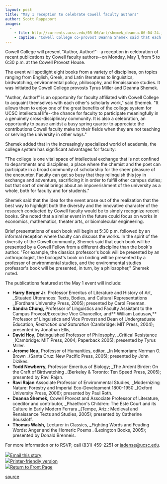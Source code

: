```yaml
---
layout: post
title: "May 1 reception to celebrate Cowell faculty authors"
author: Scott Rappaport
images:
  -
    - file: http://currents.ucsc.edu/05-06/art/shemek_deanna.06-04-24.jpg
    - caption: "Cowell College co-provost Deanna Shemek said that each book will be presented by a Cowell Fellow from a different discipline than the book's author."
---
```


Cowell College will present "Author, Author!"--a reception in celebration of recent publications by Cowell faculty authors--on Monday, May 1, from 5 to 6:30 p.m. at the Cowell Provost House.

The event will spotlight eight books from a variety of disciplines, on topics ranging from English, Greek, and Latin literatures to linguistics, birdwatching, environmental policy, philosophy, and Renaissance studies. It was initiated by Cowell College provosts Tyrus Miller and Deanna Shemek.

"Author, Author!" is an opportunity for faculty affiliated with Cowell College to acquaint themselves with each other's scholarly work," said Shemek. "It allows them to enjoy one of the great benefits of the college system for UCSC intellectual life--the chance for faculty to participate meaningfully in a genuinely cross-disciplinary community. It is also a celebration, an opportunity to pause amidst a busy spring quarter to appreciate the contributions Cowell faculty make to their fields when they are not teaching or serving the university in other ways."

Shemek added that in the increasingly specialized world of academia, the college system has significant advantages for faculty:

"The college is one vital space of intellectual exchange that is not confined to departments and disciplines, a place where the chemist and the poet can participate in a broad community of scholarship for the sheer pleasure of the encounter. Faculty can get so busy that they relinquish this joy in exchange and adventure, sacrificing it in order to fulfill other campus duties; but that sort of denial brings about an impoverishment of the university as a whole, both for faculty and for students."

Shemek said that the idea for the event arose out of the realization that the best way to highlight both the diversity and the innovative character of the research conducted by Cowell faculty would be to simply recognize recent books. She noted that a similar event in the future could focus on works in economics, mathematics, theater arts, or biomolecular engineering.

Brief presentations of each book will begin at 5:30 p.m. followed by an informal reception where faculty can discuss the works. In the spirit of the diversity of the Cowell community, Shemek said that each book will be presented by a Cowell Fellow from a different discipline than the book's author. "For example, the classics professor's book will be presented by an anthropologist, the biologist's book on birding will be presented by a professor of environmental studies, and the environmental studies professor's book will be presented, in turn, by a philosopher," Shemek noted.

The publications featured at the May 1 event will include:

* **Harry Berger Jr**. Professor Emeritus of Literature and History of Art, _Situated Utterances: Texts, Bodies, and Cultural Representations _(Fordham University Press, 2005); presented by Carol Freeman.
* **Sandra Chung,** Professor of Linguistics and Faculty Assistant to the Campus Provost/Executive Vice Chancellor, and** William Ladusaw,** Professor of Linguistics and Vice Provost and Dean of Undergraduate Education, _Restriction and Saturation_ (Cambridge: MIT Press, 2004); presented by Jonathan Ellis,
* **David Hoy**, Distinguished Professor of Philosophy, _Critical Resistance _(Cambridge: MIT Press, 2004; Paperback 2005); presented by Tyrus Miller.
* **Jerome Neu,** Professor of Humanities, editor, _In Memoriam: Norman O. Brown _(Santa Cruz: New Pacific Press, 2005); presented by John Dizikes.
* **Todd Newberry,** Professor Emeritus of Biology; _The Ardent Birder: On the Craft of Birdwatching _(Berkeley & Toronto: Ten Speed Press, 2005); presented by Ravi Rajan.
* **Ravi Rajan** Associate Professor of Environmental Studies, _Modernizing Nature: Forestry and Imperial Eco-Development 1800-1950 _(Oxford University Press, 2006); presented by Paul Roth.
* **Deanna Shemek,** Cowell Provost and Associate Professor of Literature, coeditor and contributor, _Phaethon's Children: The Este Court and its Culture in Early Modern Ferrara _(Tempe, Ariz.: Medieval and Renaissance Texts and Studies, 2005); presented by Catherine Soussloff.
* **Thomas Walsh,** Lecturer in Classics, _Fighting Words and Feuding Words: Anger and the Homeric Poems _(Lexington Books, 2005); presented by Donald Brenneis.

For more information or to RSVP, call (831) 459-2251 or [jadense@ucsc.edu][1].

![][2][Email this story][3]  
![][2][Printer-friendly version][4]  
![][2][Return to Front Page][5]

[1]: mailto:jadense@ucsc.edu
[2]: ../../images/bulletarrow.gif
[3]: javascript:url();document.f1.submit();
[4]: javascript:popUp();
[5]: http://currents.ucsc.edu/

[source](http://www1.ucsc.edu/currents/05-06/04-24/cowell.asp "Permalink to cowell")
